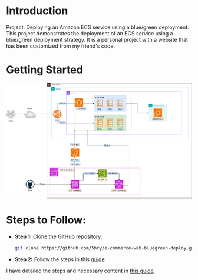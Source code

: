 # Introduction 
Project: Deploying an Amazon ECS service using a blue/green deployment.
This project demonstrates the deployment of an ECS service using a blue/green deployment strategy. It is a personal project with a website that has been customized from my friend's code.

# Getting Started
![Architecture](./images/architecture.png)

# Steps to Follow:
- **Step 1:** Clone the GitHub repository.
    ```bash
    git clone https://github.com/5hry/e-commerce-web-bluegreen-deploy.git
    ```

- **Step 2:** Follow the steps in this [guide](https://dynamic-ixia-47e.notion.site/AWS-Workshops-a4f1158907854cdaaca10162a1164db9?pvs=4).

I have detailed the steps and necessary content in [this guide](https://dynamic-ixia-47e.notion.site/AWS-Workshops-a4f1158907854cdaaca10162a1164db9?pvs=4).
